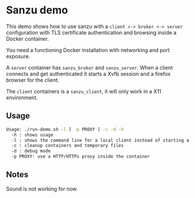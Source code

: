 Sanzu demo
==========

This demo shows how to use sanzu with a `client <-> broker <-> server`
configuration with TLS certificate authentication and browsing inside
a Docker container.

You need a functioning Docker installation with networking and 
port exposure.

A `server` container has `sanzu_broker` and `sanzu_server`. When a
client connects and get authenticated it starts a Xvfb session and
a firefox browser for the client.

The `client` containers is a `sanzu_client`, it will only work
in a X11 environment.

Usage
-----

```./run-demo.sh -h
Usage: ./run-demo.sh -l [ -p PROXY ] -c -d -h
  -h : shows usage
  -l : shows the command line for a local client instead of starting a containered one
  -c : cleanup containers and temporary files
  -d : debug mode
  -p PROXY: use a HTTP/HTTPs proxy inside the container
```


Notes
-----

Sound is not working for now
